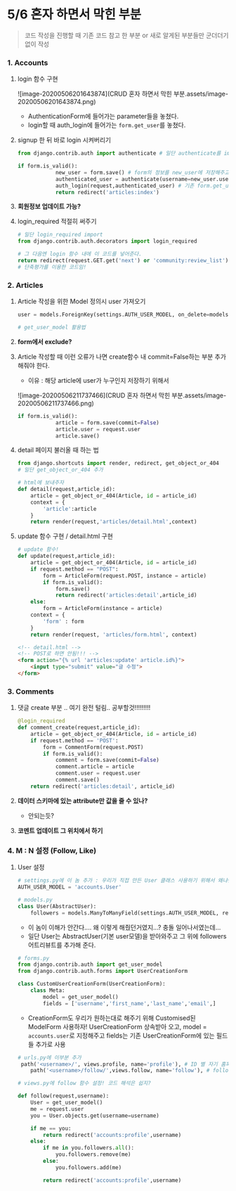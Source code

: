 # 5/6 혼자 하면서 막힌 부분

> 코드 작성을 진행할 때 기존 코드 참고 한 부분 or 새로 알게된 부분들만 군더더기 없이 작성

### 1. Accounts

1. login 함수 구현

   ![image-20200506201643874](CRUD 혼자 하면서 막힌 부분.assets/image-20200506201643874.png)

   - AuthenticationForm에 들어가는 parameter들을 놓쳤다.
   - login할 때 auth_login에 들어가는 `form.get_user`를 놓쳤다.

2. signup 한 뒤 바로 login 시켜버리기

   ```python
   from django.contrib.auth import authenticate # 일단 authenticate를 import
   ```

   ```python
   if form.is_valid():
               new_user = form.save() # form의 정보를 new_user에 저장해주고
               authenticated_user = authenticate(username=new_user.username, password=request.POST['password1']) # authenticate에 필요한 파라미터인 username, password를 넣어준다. 이 때 password1은 회원가입시 첫번째에 작성하는 비밀번호임(password1=password2이라 둘 다 써도 무방)
               auth_login(request,authenticated_user) # 기존 form.get_user()로 form에 있는 정보를 login함수에 넣어줬었는데, 우리는 현재 authenticated_user에 넣었으므로 이렇게 작성
               return redirect('articles:index')
   ```



3. __회원정보 업데이트 가능?__

4. login_required 적절히 써주기

   ```python
   # 일단 login_required import
   from django.contrib.auth.decorators import login_required
   ```

   ```python
   # 그 다음엔 login 함수 내에 이 코드를 넣어준다.
   return redirect(request.GET.get('next') or 'community:review_list')
   # 단축평가를 이용한 코드임!
   ```





### 2. Articles

1. Article 작성을 위한 Model 정의시 user 가져오기

   ```python
   user = models.ForeignKey(settings.AUTH_USER_MODEL, on_delete=models.CASCADE)
   ```

   ```python
   # get_user_model 활용법
   ```

2. __form에서 exclude?__

3. Article 작성할 때 이런 오류가 나면 create함수 내 commit=False하는 부분 추가해줘야 한다.

   - 이유 : 해당 article에 user가 누구인지 저장하기 위해서

   ![image-20200506211737466](CRUD 혼자 하면서 막힌 부분.assets/image-20200506211737466.png)

   ```python
   if form.is_valid():
               article = form.save(commit=False)
               article.user = request.user
               article.save()
   ```



4. detail 페이지 불러올 때 하는 법

   ```python
   from django.shortcuts import render, redirect, get_object_or_404
   # 일단 get_object_or_404 추가
   ```

   ```python
   # html에 보내주자
   def detail(request,article_id):
       article = get_object_or_404(Article, id = article_id)
       context = {
           'article':article
       }
       return render(request,'articles/detail.html',context)
   ```

5. update 함수 구현 / detail.html 구현

   ```python
   # update 함수!
   def update(request,article_id):
       article = get_object_or_404(Article, id = article_id)
       if request.method == "POST":
           form = ArticleForm(request.POST, instance = article)
           if form.is_valid():
               form.save()
               return redirect('articles:detail',article_id)
       else:
           form = ArticleForm(instance = article)
       context = {
           'form' : form
       }
       return render(request, 'articles/form.html', context)
   ```

   ```html
   <!-- detail.html -->
   <!-- POST로 하면 안됨!!! -->
   <form action="{% url 'articles:update' article.id%}">
       <input type="submit" value="글 수정">
   </form>
   ```



### 3. Comments

1. 댓글 create 부분 .. 여기 완전 털림.. 공부할것!!!!!!!!!

   ```python
   @login_required
   def comment_create(request,article_id):
       article = get_object_or_404(Article, id = article_id)
       if request.method == 'POST':
           form = CommentForm(request.POST)
           if form.is_valid():
               comment = form.save(commit=False)
               comment.article = article
               comment.user = request.user
               comment.save()
       return redirect('articles:detail', article_id)
   ```

2. __데이터 스키마에 있는 attribute만 값을 줄 수 있나?__

   - 안되는듯?

3. __코멘트 업데이트 그 위치에서 하기__





### 4. M : N 설정 (Follow, Like)

1. User 설정

   ```python
   # settings.py에 이 놈 추가 : 우리가 직접 만든 User 클래스 사용하기 위해서 왜냐면 follow 어트리뷰트는 원래 User에는 없으니까!!!!
   AUTH_USER_MODEL = 'accounts.User'
   ```

   ```python
   # models.py
   class User(AbstractUser):
       followers = models.ManyToManyField(settings.AUTH_USER_MODEL, related_name="followings")
   ```

   - 이 놈이 이해가 안간다.... 왜 이렇게 해줬던거였지...? 충돌 일어나서였는데...
   - 일단 User는 AbstractUser(기본 user모델)을 받아와주고 그 위에 followers 어트리뷰트를 추가해 준다.

   ```python
   # forms.py
   from django.contrib.auth import get_user_model
   from django.contrib.auth.forms import UserCreationForm

   class CustomUserCreationForm(UserCreationForm):
       class Meta:
           model = get_user_model()
           fields = ['username','first_name','last_name','email',]
   ```

   - CreationForm도 우리가 원하는대로 해주기 위해 Customised된 ModelForm 사용하자! UserCreationForm 상속받아 오고, model = `accounts.user`로 지정해주고 fields는 기존 UserCreationForm에 있는 필드들 추가로 사용

   ```python
   # urls.py에 이부분 추가
   	path('<username>/', views.profile, name='profile'), # ID 별 자기 홈피
       path('<username>/follow/',views.follow, name='follow'), # follow 기능
   ```

   ```python
   # views.py에 follow 함수 설정! 코드 해석은 쉽지?

   def follow(request,username):
       User = get_user_model()
       me = request.user
       you = User.objects.get(username=username)

       if me == you:
           return redirect('accounts:profile',username)
       else:
           if me in you.followers.all():
               you.followers.remove(me)
           else:
               you.followers.add(me)

           return redirect('accounts:profile',username)
   ```

